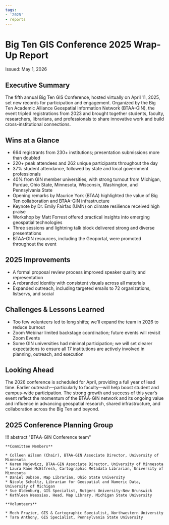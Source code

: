 ```yaml
---
tags:
- '2025'
- reports
---
```


# Big Ten GIS Conference 2025 Wrap-Up Report

Issued: May 1, 2026

## Executive Summary

The fifth annual Big Ten GIS Conference, hosted virtually on April 11, 2025, set new records for participation and engagement. Organized by the Big Ten Academic Alliance Geospatial Information Network (BTAA-GIN), the event tripled registrations from 2023 and brought together students, faculty, researchers, librarians, and professionals to share innovative work and build cross-institutional connections.

## Wins at a Glance
    
* 664 registrants from 230+ institutions; presentation submissions more than doubled
* 220+ peak attendees and 262 unique participants throughout the day
* 37% student attendance, followed by state and local government professionals
* 40% from GIN member universities, with strong turnout from Michigan, Purdue, Ohio State, Minnesota, Wisconsin, Washington, and Pennsylvania State
* Opening remarks by Maurice York (BTAA) highlighted the value of Big Ten collaboration and BTAA-GIN infrastructure
* Keynote by Dr. Emily Fairfax (UMN) on climate resilience received high praise
* Workshop by Matt Forrest offered practical insights into emerging geospatial technologies
* Three sessions and lightning talk block delivered strong and diverse presentations
* BTAA-GIN resources, including the Geoportal, were promoted throughout the event

## 2025 Improvements

* A formal proposal review process improved speaker quality and representation
* A rebranded identity with consistent visuals across all materials
* Expanded outreach, including targeted emails to 72 organizations, listservs, and social

## Challenges & Lessons Learned

* Too few volunteers led to long shifts; we’ll expand the team in 2026 to reduce burnout
* Zoom Webinar limited backstage coordination; future events will revisit Zoom Events 
* Some GIN universities had minimal participation; we will set clearer expectations to ensure all 17 institutions are actively involved in planning, outreach, and execution

## Looking Ahead

The 2026 conference is scheduled for April, providing a full year of lead time. Earlier outreach—particularly to faculty—will help boost student and campus-wide participation.
The strong growth and success of this year’s event reflect the momentum of the BTAA-GIN network and its ongoing value and influence in advancing geospatial research, shared infrastructure, and collaboration across the Big Ten and beyond.

## 2025 Conference Planning Group

!!! abstract  "BTAA-GIN Conference team"

    **Committee Members**
    
    * Colleen Wilson (Chair), BTAA-GIN Associate Director, University of Minnesota
    * Karen Majewicz, BTAA-GIN Associate Director, University of Minnesota
    * Laura Kane McElfresh, Cartographic Metadata Librarian, University of Minnesota
    * Daniel Dobson, Map Librarian, Ohio State University
    * Nicole Scholtz, Librarian for Geospatial and Numeric Data, University of Michigan
    * Sue Oldenburg, GIS Specialist, Rutgers University-New Brunswick
    * Kathleen Weessies, Head, Map Library, Michigan State University

    **Volunteers**
    
    * Mech Frazier, GIS & Cartographic Specialist, Northwestern University
    * Tara Anthony, GIS Specialist, Pennsylvania State University
